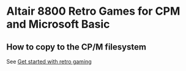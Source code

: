 # Altair 8800 Retro Games for CPM and Microsoft Basic

## How to copy to the CP/M filesystem

See [Get started with retro gaming](https://gloveboxes.github.io/altair_8800_docs/start/Web-Terminal#get-started-with-retro-gaming)
